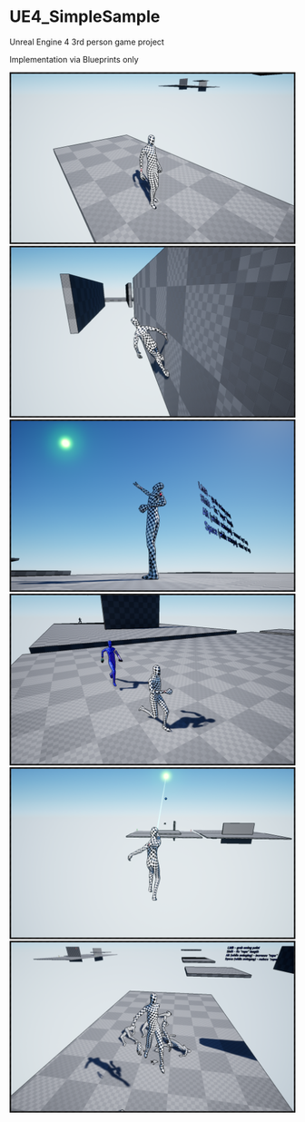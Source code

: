 # UE4_SimpleSample
Unreal Engine 4 3rd person game project

Implementation via Blueprints only

![alt text](https://github.com/IDDruzhin/UE4_SimpleSample/blob/master/Screenshots/ScreenShot00001.png)
![alt text](https://github.com/IDDruzhin/UE4_SimpleSample/blob/master/Screenshots/ScreenShot00002.png)
![alt text](https://github.com/IDDruzhin/UE4_SimpleSample/blob/master/Screenshots/ScreenShot00003.png)
![alt text](https://github.com/IDDruzhin/UE4_SimpleSample/blob/master/Screenshots/ScreenShot00004.png)
![alt text](https://github.com/IDDruzhin/UE4_SimpleSample/blob/master/Screenshots/ScreenShot00005.png)
![alt text](https://github.com/IDDruzhin/UE4_SimpleSample/blob/master/Screenshots/ScreenShot00006.png)
